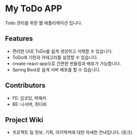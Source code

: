 # My ToDo APP
Todo 관리를 위한 웹 애플리케이션 입니다.

## Features
* 편리한 UI로 ToDo를 쉽게 생성하고 삭제할 수 있습니다.
* ToDo에 기한과 카테고리를 설정할 수 있습니다.
* create-react-app으로 간편한 번들링과 배포가 가능합니다.
* Spring Boot로 쉽게 서버 배포를 할 수 있습니다.

## Contributors
* FE: 김코딩, 박해커
* BE: 나서버, 최디비

## Project Wiki
* 프로젝트 팀 정보, 기획, 아키텍쳐에 대한 자세한 안내입니다. (링크)
